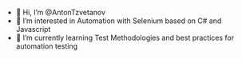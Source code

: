 - 👋 Hi, I’m @AntonTzvetanov
- 👀 I’m interested in Automation with Selenium based on C# and Javascript 
- 🌱 I’m currently learning Test Methodologies and best practices for automation testing 

<!---
AntonTzvetanov/AntonTzvetanov is a ✨ special ✨ repository because its `README.md` (this file) appears on your GitHub profile.
You can click the Preview link to take a look at your changes.
--->
